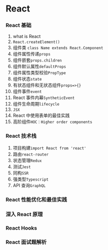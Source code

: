 # React
<!--
 * @Author: Tom xu
 * @LastEditors: Tom xu
 * @createTime: 2019-09-18 21:21:33
 * @LastEditTime: 2019-09-27 07:51:38
 * @Description:
 -->


### React 基础

1. what is React
1. `React.createElement()`
1. 组件类 `class Name extends React.Component`
1. 组件属性传递`props`
1. 组件嵌套`props.children`
1. 组件默认属性`defaultProps`
1. 组件属性类型校验`PropType`
1. 组件状态`state`
1. 有状态组件和无状态组件`props=>{}`
1. 组件事件`event`
1. React 事件内幕`SyntheticEvent`
1. 组件生命周期`lifecycle`
1. `JSX`
1. React 中使用表单的最佳实践
1. 高阶组件`HOC：Higher order components`

### React 技术栈

1. 项目构建`import React from 'react'`
1. 路由`react-router`
1. 状态管理`Redux`
1. 测试`Jest`
1. 同构`SSR`
1. 强类型`Typescript`
1. API 查询`GraphQL`

### React 性能优化和最佳实践

### 深入 React 原理

### React Hooks

### React 面试题解析

